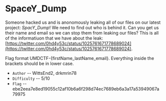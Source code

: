 # SpaceY_Dump

Someone hacked us and is anonomously leaking all of our files on our latest project: *SpacY_Dump*! We need to find out who is behind it. Can you get us their name and email so we can stop them from leaking our files? This is all of the informatiuon that we have about the leak: [https://twitter.com/0hd4y53c/status/1025761671778689024](https://twitter.com/0hd4y53c/status/1025761671778689024). 

Flag format UMDCTF-{firstName_lastName_email}. Everything inside the brackets should be in lower case. 

* `Author` -- WittsEnd2, drkmrin78
* `Difficulty` -- 5/10
* `Flag` -- ebe2eea7e8ed19055c12af10b6a6f298d74ec7689eb6a3a17a53949067a79975
